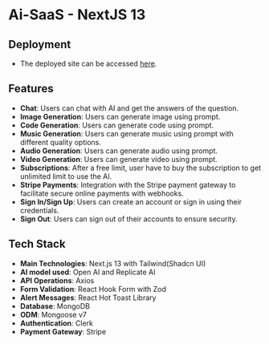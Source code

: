 # Ai-SaaS - NextJS 13

## Deployment

- The deployed site can be accessed [here](https://parth-ai-saas.vercel.app/).

## Features

- **Chat**: Users can chat with AI and get the answers of the question.
- **Image Generation**: Users can generate image using prompt.
- **Code Generation**: Users can generate code using prompt.
- **Music Generation**: Users can generate music using prompt with different quality options.
- **Audio Generation**: Users can generate audio using prompt.
- **Video Generation**: Users can generate video using prompt.
- **Subscriptions**: After a free limit, user have to buy the subscription to get unlimited limit to use the AI.
- **Stripe Payments**: Integration with the Stripe payment gateway to facilitate secure online payments with webhooks.
- **Sign In/Sign Up**: Users can create an account or sign in using their credentials.
- **Sign Out**: Users can sign out of their accounts to ensure security.

## Tech Stack

- **Main Technologies**: Next.js 13 with Tailwind(Shadcn UI)
- **AI model used**: Open AI and Replicate AI
- **API Operations**: Axios
- **Form Validation**: React Hook Form with Zod
- **Alert Messages**: React Hot Toast Library
- **Database**: MongoDB
- **ODM**: Mongoose v7
- **Authentication**: Clerk
- **Payment Gateway**: Stripe
